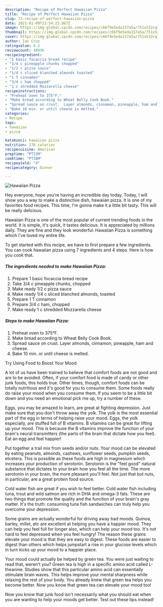 ```yaml
---
description: "Recipe of Perfect Hawaiian Pizza"
title: "Recipe of Perfect Hawaiian Pizza"
slug: 72-recipe-of-perfect-hawaiian-pizza
date: 2021-01-09T23:54:23.867Z
image: https://img-global.cpcdn.com/recipes/c66f9e5eda157a5a/751x532cq70/hawaiian-pizza-recipe-main-photo.jpg
thumbnail: https://img-global.cpcdn.com/recipes/c66f9e5eda157a5a/751x532cq70/hawaiian-pizza-recipe-main-photo.jpg
cover: https://img-global.cpcdn.com/recipes/c66f9e5eda157a5a/751x532cq70/hawaiian-pizza-recipe-main-photo.jpg
author: Ian Cruz
ratingvalue: 4.2
reviewcount: 48936
recipeingredient:
- "1 basic focaccia bread recipe"
- "3/4 c pineapple chunks chopped"
- "1/2 c pizza sauce"
- "1/4 c sliced blanched almonds toasted"
- "1 T cinnamon"
- "3/4 c ham chopped"
- "1 c shredded Mozzarella cheese"
recipeinstructions:
- "Preheat oven to 375°F."
- "Make bread according to Wheat Belly Cook Book."
- "Spread sauce on crust.  Layer almonds, cinnamon, pineapple, ham and cheese."
- "Bake 10 min. or until cheese is melted."
categories:
- Recipe
tags:
- hawaiian
- pizza

katakunci: hawaiian pizza 
nutrition: 276 calories
recipecuisine: American
preptime: "PT23M"
cooktime: "PT38M"
recipeyield: "4"
recipecategory: Dinner

---
```



![Hawaiian Pizza](https://img-global.cpcdn.com/recipes/c66f9e5eda157a5a/751x532cq70/hawaiian-pizza-recipe-main-photo.jpg)

Hey everyone, hope you're having an incredible day today. Today, I will show you a way to make a distinctive dish, hawaiian pizza. It is one of my favorites food recipes. This time, I'm gonna make it a little bit tasty. This will be really delicious.



Hawaiian Pizza is one of the most popular of current trending foods in the world. It is simple, it's quick, it tastes delicious. It is appreciated by millions daily. They are fine and they look wonderful. Hawaiian Pizza is something which I've loved my entire life.


To get started with this recipe, we have to first prepare a few ingredients. You can cook hawaiian pizza using 7 ingredients and 4 steps. Here is how you cook that.

<!--inarticleads1-->

##### The ingredients needed to make Hawaiian Pizza:

1. Prepare 1 basic focaccia bread recipe
1. Take 3/4 c pineapple chunks, chopped
1. Make ready 1/2 c pizza sauce
1. Make ready 1/4 c sliced blanched almonds, toasted
1. Prepare 1 T cinnamon
1. Prepare 3/4 c ham, chopped
1. Make ready 1 c shredded Mozzarella cheese




<!--inarticleads2-->

##### Steps to make Hawaiian Pizza:

1. Preheat oven to 375°F.
1. Make bread according to Wheat Belly Cook Book.
1. Spread sauce on crust.  Layer almonds, cinnamon, pineapple, ham and cheese.
1. Bake 10 min. or until cheese is melted.




Try Using Food to Boost Your Mood


A lot of us have been trained to believe that comfort foods are not good and are to be avoided. Often, if your comfort food is made of candy or other junk foods, this holds true. Other times, though, comfort foods can be totally nutritious and it's good for you to consume them. Some foods really do raise your mood when you consume them. If you seem to be a little bit down and you need an emotional pick me up, try a number of these.

Eggs, you may be amazed to learn, are great at fighting depression. Just make sure that you don't throw away the yolk. The yolk is the most essential part of the egg in terms of helping raise your mood. Eggs, the yolk especially, are stuffed full of B vitamins. B vitamins can be great for lifting up your mood. This is because the B vitamins improve the function of your brain's neural transmitters (the parts of the brain that dictate how you feel). Eat an egg and feel happier!

Put together a trail mix from seeds and/or nuts. Your mood can be elevated by eating peanuts, almonds, cashews, sunflower seeds, pumpkin seeds, etcetera. This is possible as these foods are high in magnesium which increases your production of serotonin. Serotonin is the "feel good" natural substance that dictates to your brain how you feel all the time. The more serotonin in your brain, the more pleasant you'll feel. Not just that but nuts, in particular, are a great protein food source.

Cold water fish are great if you wish to feel better. Cold water fish including tuna, trout and wild salmon are rich in DHA and omega-3 fats. These are two things that promote the quality and the function of your brain's gray matter. It's the truth: consuming tuna fish sandwiches can truly help you overcome your depression. 

Some grains are actually wonderful for driving away bad moods. Quinoa, barley, millet, etc are excellent at helping you have a happier mood. They can help you feel full for longer also, which can help your mood too. It's not hard to feel depressed when you feel hungry! The reason these grains elevate your mood is that they are easy to digest. These foods are easier to digest than others which helps jumpstart a rise in your glucose levels which in turn kicks up your mood to a happier place.

Your mood could actually be helped by green tea. You were just waiting to read that, weren't you? Green tea is high in a specific amino acid called L-theanine. Studies show that this particular amino acid can essentially stimulate brain waves. This helps improve your mental sharpness while relaxing the rest of your body. You already knew that green tea helps you become better. Now you know that green tea can elevate your mood too!

Now you know that junk food isn't necessarily what you should eat when you are wanting to help your moods get better. Test out  these tips  instead!

